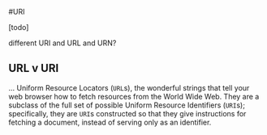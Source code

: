 #URI

[todo]

different URI and URL and URN?

## URL v URI
... Uniform Resource Locators (`URL`s), the wonderful strings that tell your web
browser how to fetch resources from the World Wide Web. They are a subclass of
the full set of possible Uniform Resource Identifiers (`URI`s); specifically,
they are `URI`s constructed so that they give instructions for fetching a
document, instead of serving only as an identifier.
